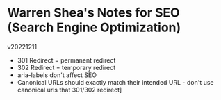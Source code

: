# Warren Shea's Notes for SEO (Search Engine Optimization)
v20221211

* 301 Redirect = permanent redirect
* 302 Redirect = temporary redirect
* aria-labels don't affect SEO
* Canonical URLs should exactly match their intended URL - don't use canonical urls that 301/302 redirect]